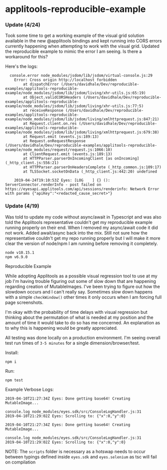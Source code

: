 # applitools-reproducible-example

### Update (4/24)

Took some time to get a working example of the visual grid solution available in the new @applitools bindings and kept running into CORS errors currently happening when attempting to work with the visual grid. Updated the reproducible example to mimic the error I am seeing. Is there a workaround for this?

Here's the logs:
```
  console.error node_modules/jsdom/lib/jsdom/virtual-console.js:29
    Error: Cross origin http://localhost forbidden
        at dispatchError (/Users/davidhale/Dev/reproducible-examples/applitools-reproducible-example/node_modules/jsdom/lib/jsdom/living/xhr-utils.js:65:19)
        at Object.validCORSHeaders (/Users/davidhale/Dev/reproducible-examples/applitools-reproducible-example/node_modules/jsdom/lib/jsdom/living/xhr-utils.js:77:5)
        at receiveResponse (/Users/davidhale/Dev/reproducible-examples/applitools-reproducible-example/node_modules/jsdom/lib/jsdom/living/xmlhttprequest.js:847:21)
        at Request.client.on.res (/Users/davidhale/Dev/reproducible-examples/applitools-reproducible-example/node_modules/jsdom/lib/jsdom/living/xmlhttprequest.js:679:38)
        at Request.emit (events.js:189:13)
        at Request.onRequestResponse (/Users/davidhale/Dev/reproducible-examples/applitools-reproducible-example/node_modules/request/request.js:1066:10)
        at ClientRequest.emit (events.js:189:13)
        at HTTPParser.parserOnIncomingClient [as onIncoming] (_http_client.js:556:21)
        at HTTPParser.parserOnHeadersComplete (_http_common.js:109:17)
        at TLSSocket.socketOnData (_http_client.js:442:20) undefined

    2019-04-24T19:10:53Z Eyes: [LOG    ] {} (): ServerConnector.renderInfo - post failed on https://eyesapi.applitools.com/api/sessions/renderinfo: Network Error with params {"apiKey":"<redacted_cause_secret>"}
```

### Update (4/19)

Was told to update my code without async/await in Typescript and was also told the Applitools representative couldn't get my reproducible example running properly on their end. When I removed my async/await code it did not work. Added await/async back into the mix. Still not sure how the representative couldn't get my repo running properly but I will make it more clear the version of node/npm I am running before removing it completely. 

```
node v10.15.1
npm v6.9.0
```

Reproducible Example

While adopting Applitools as a possible visual regression tool to use at my job I'm having trouble figuring out some of slow down that are happening regarding creation of MutableImages.
I've been trying to figure out how the slowdown occurs and I can't really say. 
Sometimes slow down happens with a simple `checkWindow()` other times it only occurs when I am forcing full page screenshots. 

I'm okay with the probability of time delays with visual regression but thinking about the permutation of what is needed at my position and the amount of time it would take to do so has me concerned. An explanation as to why this is happening would be greatly appreciated.

All testing was done locally on a production environment. I'm seeing overall test run times of `3-5 minutes` for a single dimension/browser/test. 

Install:
```
npm i
```

Run:
```
npm test
```

Example Verbose Logs:
```
2019-04-10T21:27:34Z Eyes: Done getting base64! Creating MutableImage...

console.log node_modules/eyes.sdk/src/ConsoleLogHandler.js:31
2019-04-10T21:29:02Z Eyes: Scrolling to: {"x":0,"y":0}

2019-04-10T21:27:34Z Eyes: Done getting base64! Creating MutableImage...

console.log node_modules/eyes.sdk/src/ConsoleLogHandler.js:31
2019-04-10T21:29:02Z Eyes: Scrolling to: {"x":0,"y":0}
```

NOTE: The `scripts` folder is necessary as a hotswap needs to occur between typings defined inside `eyes.sdk` and `eyes.selenium` as tsc will fail on compilation
